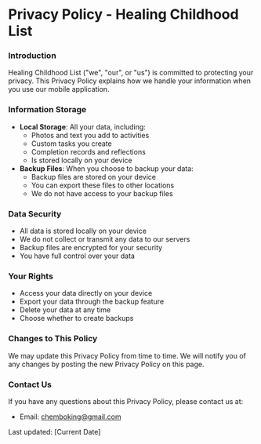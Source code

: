 # Privacy Policy - Healing Childhood List

### Introduction
Healing Childhood List ("we", "our", or "us") is committed to protecting your privacy. This Privacy Policy explains how we handle your information when you use our mobile application.

### Information Storage
- **Local Storage**: All your data, including:
  - Photos and text you add to activities
  - Custom tasks you create
  - Completion records and reflections
  - Is stored locally on your device
- **Backup Files**: When you choose to backup your data:
  - Backup files are stored on your device
  - You can export these files to other locations
  - We do not have access to your backup files

### Data Security
- All data is stored locally on your device
- We do not collect or transmit any data to our servers
- Backup files are encrypted for your security
- You have full control over your data

### Your Rights
- Access your data directly on your device
- Export your data through the backup feature
- Delete your data at any time
- Choose whether to create backups

### Changes to This Policy
We may update this Privacy Policy from time to time. We will notify you of any changes by posting the new Privacy Policy on this page.

### Contact Us
If you have any questions about this Privacy Policy, please contact us at:
- Email: chemboking@gmail.com

Last updated: [Current Date]
